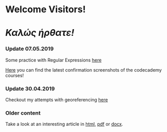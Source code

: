 # **Welcome Visitors!**
# _Καλώς ήρθατε!_


### Update 07.05.2019

Some practice with Regular Expressions [here](https://elisabethluif.github.io/redex.html)

[Here](https://elisabethluif.github.io/screenshots.html) you can find the latest confirmation screenshots of the codecademy 
courses!


### Update 30.04.2019

Checkout my attempts with georeferencing [here](https://elisabethluif.github.io/georeferencing.html)


### Older content

Take a look at an interesting article in [html](https://elisabethluif.github.io/article.html), 
[pdf](https://github.com/elisabethluif/elisabethluif.github.io/files/3056263/Luif_Hungerstreik.pdf)
 or 
[docx](https://github.com/elisabethluif/elisabethluif.github.io/files/3056262/Luif_Hungerstreik.docx).



